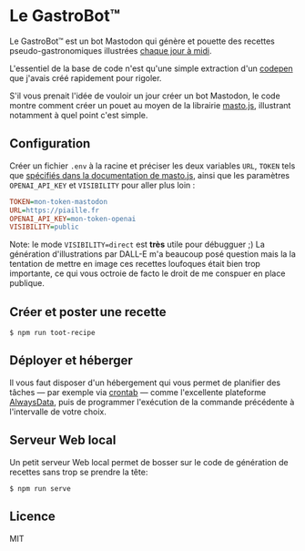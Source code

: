 # Le GastroBot™

Le GastroBot™ est un bot Mastodon qui génère et pouette des recettes pseudo-gastronomiques illustrées [chaque jour à midi](https://piaille.fr/@gastrobot).

L'essentiel de la base de code n'est qu'une simple extraction d'un [codepen](https://codepen.io/n1k0/full/QWobLWb) que j'avais créé rapidement pour rigoler.

S'il vous prenait l'idée de vouloir un jour créer un bot Mastodon, le code montre comment créer un pouet au moyen de la librairie [masto.js](https://neet.github.io/masto.js/), illustrant notamment à quel point c'est simple.

## Configuration

Créer un fichier `.env` à la racine et préciser les deux variables `URL`, `TOKEN` tels que [spécifiés dans la documentation de masto.js](https://neet.github.io/masto.js/#md:quick-start), ainsi que les paramètres `OPENAI_API_KEY` et `VISIBILITY` pour aller plus loin :

```ini
TOKEN=mon-token-mastodon
URL=https://piaille.fr
OPENAI_API_KEY=mon-token-openai
VISIBILITY=public
```

Note: le mode `VISIBILITY=direct` est **très** utile pour débugguer ;) La génération d'illustrations par DALL-E m'a beaucoup posé question mais la la tentation de mettre en image ces recettes loufoques était bien trop importante, ce qui vous octroie de facto le droit de me conspuer en place publique.

## Créer et poster une recette

```
$ npm run toot-recipe
```

## Déployer et héberger

Il vous faut disposer d'un hébergement qui vous permet de planifier des tâches — par exemple via [crontab](https://fr.wikipedia.org/wiki/Cron) — comme l'excellente plateforme [AlwaysData](https://www.alwaysdata.com/fr/), puis de programmer l'exécution de la commande précédente à l'intervalle de votre choix.

## Serveur Web local

Un petit serveur Web local permet de bosser sur le code de génération de recettes sans trop se prendre la tête:

```
$ npm run serve
```

## Licence

MIT
